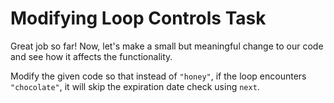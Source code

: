# Modifying Loop Controls Task

Great job so far! Now, let's make a small but meaningful change to our code and see how it affects the functionality.

Modify the given code so that instead of `"honey"`, if the loop encounters `"chocolate"`, it will skip the expiration date check using `next`.